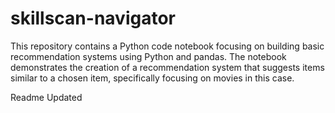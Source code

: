 # skillscan-navigator
This repository contains a Python code notebook focusing on building basic recommendation systems using Python and pandas. The notebook demonstrates the creation of a recommendation system that suggests items similar to a chosen item, specifically focusing on movies in this case.

Readme Updated